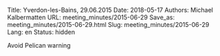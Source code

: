 Title: Yverdon-les-Bains, 29.06.2015
Date: 2018-05-17
Authors: Michael Kalbermatten
URL: meeting_minutes/2015-06-29
Save_as: meeting_minutes/2015-06-29.html
Slug: meeting_minutes/2015-06-29
Lang: en
Status: hidden


Avoid Pelican warning
